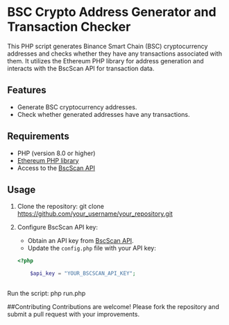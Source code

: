 # BSC Crypto Address Generator and Transaction Checker

This PHP script generates Binance Smart Chain (BSC) cryptocurrency addresses and checks whether they have any transactions associated with them. It utilizes the Ethereum PHP library for address generation and interacts with the BscScan API for transaction data.

## Features

- Generate BSC cryptocurrency addresses.
- Check whether generated addresses have any transactions.

## Requirements

- PHP (version 8.0 or higher)
- [Ethereum PHP library](https://github.com/kornrunner/php-ethereum)
- Access to the [BscScan API](https://bscscan.com/apis)

## Usage

1. Clone the repository:
git clone https://github.com/your_username/your_repository.git

3. Configure BscScan API key:

   - Obtain an API key from [BscScan API](https://bscscan.com/apis).
   - Update the `config.php` file with your API key:

   ```php
   <?php

       $api_key = "YOUR_BSCSCAN_API_KEY";
  
Run the script:
php run.php

##Contributing
Contributions are welcome! Please fork the repository and submit a pull request with your improvements.
